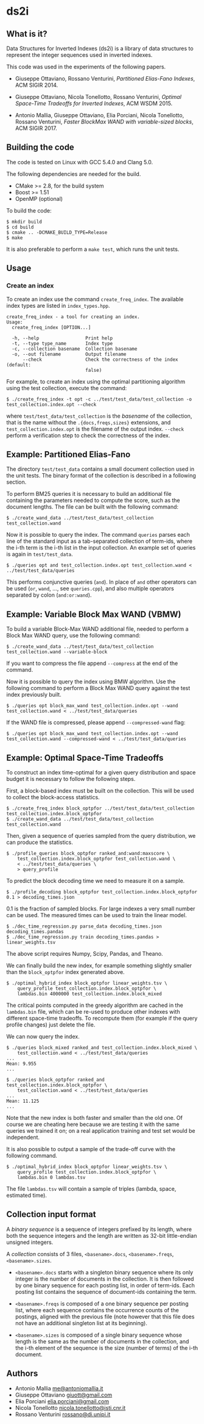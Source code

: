 # ds2i

## What is it?

Data Structures for Inverted Indexes (ds2i) is a library of data structures to
represent the integer sequences used in inverted indexes.

This code was used in the experiments of the following papers.

* Giuseppe Ottaviano, Rossano Venturini, _Partitioned Elias-Fano Indexes_,
  ACM SIGIR 2014.

* Giuseppe Ottaviano, Nicola Tonellotto, Rossano Venturini, _Optimal Space-Time
  Tradeoffs for Inverted Indexes_, ACM WSDM 2015.

* Antonio Mallia, Giuseppe Ottaviano, Elia Porciani, Nicola Tonellotto, Rossano Venturini, _Faster BlockMax WAND with variable-sized blocks_, ACM SIGIR 2017.

## Building the code

The code is tested on Linux with GCC 5.4.0 and Clang 5.0.

The following dependencies are needed for the build.

* CMake >= 2.8, for the build system
* Boost >= 1.51
* OpenMP (optional)

To build the code:

    $ mkdir build
    $ cd build
    $ cmake .. -DCMAKE_BUILD_TYPE=Release
    $ make

It is also preferable to perform a `make test`, which runs the unit tests.

## Usage

### Create an index

To create an index use the command `create_freq_index`. The available index
types are listed in `index_types.hpp`. 

    create_freq_index - a tool for creating an index.
    Usage:
      create_freq_index [OPTION...]

      -h, --help                 Print help
      -t, --type type_name       Index type
      -c, --collection basename  Collection basename
      -o, --out filename         Output filename
          --check                Check the correctness of the index (default:
                                 false) 

For example, to create an index using the
optimal partitioning algorithm using the test collection, execute the command:

    $ ./create_freq_index -t opt -c ../test/test_data/test_collection -o test_collection.index.opt --check

where `test/test_data/test_collection` is the _basename_ of the collection, that
is the name without the `.{docs,freqs,sizes}` extensions, and
`test_collection.index.opt` is the filename of the output index. `--check`
perform a verification step to check the correctness of the index.

Example: Partitioned Elias-Fano
-------------------------------

The directory `test/test_data` contains a small document collection used in the
unit tests. The binary format of the collection is described in a following
section.

To perform BM25 queries it is necessary to build an additional file containing
the parameters needed to compute the score, such as the document lengths. The
file can be built with the following command:

    $ ./create_wand_data ../test/test_data/test_collection test_collection.wand

Now it is possible to query the index. The command `queries` parses each line of
the standard input as a tab-separated collection of term-ids, where the i-th
term is the i-th list in the input collection. An example set of queries is
again in `test/test_data`.

    $ ./queries opt and test_collection.index.opt test_collection.wand < ../test/test_data/queries

This performs conjunctive queries (`and`). In place of `and` other operators can
be used (`or`, `wand`, ..., see `queries.cpp`), and also multiple operators
separated by colon (`and:or:wand`).


Example: Variable Block Max WAND (VBMW)
---------------------------------------

To build a variable Block-Max WAND additional file, needed to perform a Block Max WAND query, use the following command:

    $ ./create_wand_data ../test/test_data/test_collection test_collection.wand --variable-block

If you want to compress the file append `--compress` at the end of the command.

Now it is possible to query the index using BMW algorithm. Use the following command to perform a Block Max WAND query against the test index previously built.  

    $ ./queries opt block_max_wand test_collection.index.opt --wand test_collection.wand < ../test/test_data/queries

If the WAND file is compressed, please append `--compressed-wand` flag:

    $ ./queries opt block_max_wand test_collection.index.opt --wand test_collection.wand --compressed-wand < ../test/test_data/queries


Example: Optimal Space-Time Tradeoffs
-------------------------------------

To construct an index time-optimal for a given query distribution and space
budget it is necessary to follow the following steps.

First, a block-based index must be built on the collection. This will be used to
collect the block-access statistics.

    $ ./create_freq_index block_optpfor ../test/test_data/test_collection test_collection.index.block_optpfor
    $ ./create_wand_data ../test/test_data/test_collection test_collection.wand

Then, given a sequence of queries sampled from the query distribution, we can
produce the statistics.

    $ ./profile_queries block_optpfor ranked_and:wand:maxscore \
        test_collection.index.block_optpfor test_collection.wand \
        < ../test/test_data/queries \
        > query_profile

To predict the block decoding time we need to measure it on a sample.

    $ ./profile_decoding block_optpfor test_collection.index.block_optpfor 0.1 > decoding_times.json

0.1 is the fraction of sampled blocks. For large indexes a very small number can
be used. The measured times can be used to train the linear model.

    $ ./dec_time_regression.py parse_data decoding_times.json decoding_times.pandas
    $ ./dec_time_regression.py train decoding_times.pandas > linear_weights.tsv

The above script requires Numpy, Scipy, Pandas, and Theano.

We can finally build the new index, for example something slightly smaller than
the `block_optpfor` index generated above.

    $ ./optimal_hybrid_index block_optpfor linear_weights.tsv \
        query_profile test_collection.index.block_optpfor \
        lambdas.bin 4000000 test_collection.index.block_mixed

The critical points computed in the greedy algorithm are cached in the
`lambdas.bin` file, which can be re-used to produce other indexes with different
space-time tradeoffs. To recompute them (for example if the query profile
changes) just delete the file.

We can now query the index.

    $ ./queries block_mixed ranked_and test_collection.index.block_mixed \
        test_collection.wand < ../test/test_data/queries
    ...
    Mean: 9.955
    ...

    $ ./queries block_optpfor ranked_and test_collection.index.block_optpfor \
        test_collection.wand < ../test/test_data/queries
    ...
    Mean: 11.125
    ...

Note that the new index is both faster and smaller than the old one. Of course
we are cheating here because we are testing it with the same queries we trained
it on; on a real application training and test set would be independent.

It is also possible to output a sample of the trade-off curve with the following
command.

    $ ./optimal_hybrid_index block_optpfor linear_weights.tsv \
        query_profile test_collection.index.block_optpfor \
        lambdas.bin 0 lambdas.tsv

The file `lambdas.tsv` will contain a sample of triples (lambda, space,
estimated time).


Collection input format
-----------------------

A _binary sequence_ is a sequence of integers prefixed by its length, where both
the sequence integers and the length are written as 32-bit little-endian
unsigned integers.

A _collection_ consists of 3 files, `<basename>.docs`, `<basename>.freqs`,
`<basename>.sizes`.

* `<basename>.docs` starts with a singleton binary sequence where its only
  integer is the number of documents in the collection. It is then followed by
  one binary sequence for each posting list, in order of term-ids. Each posting
  list contains the sequence of document-ids containing the term.

* `<basename>.freqs` is composed of a one binary sequence per posting list, where
  each sequence contains the occurrence counts of the postings, aligned with the
  previous file (note however that this file does not have an additional
  singleton list at its beginning).

* `<basename>.sizes` is composed of a single binary sequence whose length is the
  same as the number of documents in the collection, and the i-th element of the
  sequence is the size (number of terms) of the i-th document.


Authors
-------
* Antonio Mallia <me@antoniomallia.it>
* Giuseppe Ottaviano <giuott@gmail.com>
* Elia Porciani <elia.porciani@gmail.com>
* Nicola Tonellotto <nicola.tonellotto@isti.cnr.it>
* Rossano Venturini <rossano@di.unipi.it>
